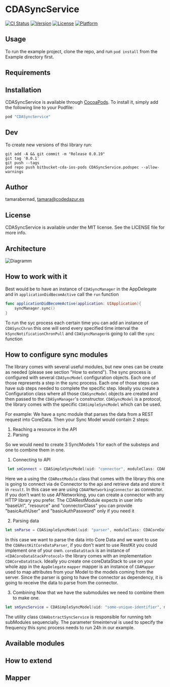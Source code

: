 # CDASyncService

[![CI Status](http://img.shields.io/travis/tamarabernad/CDASyncService.svg?style=flat)](https://travis-ci.org/tamarabernad/CDASyncService)
[![Version](https://img.shields.io/cocoapods/v/CDASyncService.svg?style=flat)](http://cocoapods.org/pods/CDASyncService)
[![License](https://img.shields.io/cocoapods/l/CDASyncService.svg?style=flat)](http://cocoapods.org/pods/CDASyncService)
[![Platform](https://img.shields.io/cocoapods/p/CDASyncService.svg?style=flat)](http://cocoapods.org/pods/CDASyncService)

## Usage

To run the example project, clone the repo, and run `pod install` from the Example directory first.

## Requirements

## Installation

CDASyncService is available through [CocoaPods](http://cocoapods.org). To install
it, simply add the following line to your Podfile:

```ruby
pod "CDASyncService"
```

## Dev
To create new versions of thsi library run:
```unix
git add -A && git commit -m "Release 0.0.19"
git tag '0.0.1'
git push --tags
pod repo push bitbucket-cda-ios-pods CDASyncService.podspec --allow-warnings
```

## Author

tamarabernad, tamara@codedazur.es

## License

CDASyncService is available under the MIT license. See the LICENSE file for more info.


## Architecture
![Diagramm](https://github.com/Codedazur/sync-process-ios/blob/master/readme-resources/diagram.png)

## How to work with it
Best would be to have an instance of `CDASyncManager` in the AppDelegate and in `applicationDidBecomActive` call the `run` function
```swift
func applicationDidBecomeActive(application: UIApplication){
	syncManager.sync()
}
```

To run the syc process each certain time you can add an instance of `CDASyncChron` this one will send every specified time interval the `kSyncNotificationChronPull` and `CDASyncManager`is going to call the `sync` function


## How to configure sync modules
The library comes with several useful modules, but new ones can be create as needed (please see section "How to extend").
The sync process is configured with several `CDASyncModel` configuration objects. Each one of those represents a step in the sync process. Each one of those steps can have sub steps needed to complete the specific step. Ideally you create a Configuration class where all those `CDASyncModel` objects are created and then passed to the `CDASynManager`'s constructor. `CDASyncModel` is a protocol, the library comes with the specific `CDASimpleSyncModel` which can be used.

For example:
We have a sync module that parses the data from a REST request into CoreData. Then your Sync Model would contain 2 steps:
1) Reaching a resource in the API
2) Parsing  

So we would need to create 3 SyncModels 1 for each of the substeps and one to combine them in one.

1. Connecting to API
```swift
 let smConnect = CDASimpleSyncModel(uid: "connector", moduleClass: CDARestModule.self, userInfo: ["baseUrl":"http://api.example.com","resource":"examples","connectorClass":CDAAFNetworkingConnector.self, "basicAuthUser":"user", "basicAuthPassword":"pass"] as [NSObject : AnyObject], timeInterval: 0)
 ```
Here we a using the `CDARestModule` class that comes with the library this one is going to connect via de Connector to the api and retrieve data and store it in `result`. In this case we are using `CDAAFNetworkingConnector` as connector. If you don't want to use AFNetworking, you can create a connector with any HTTP library you prefer.
The CDARestModule expects in user info "baseUrl", "resource" and "connectorClass" you can provide "basicAuthUser" and "basicAuthPassword" only if you need it

2. Parsing data
```swift
let smParse = CDASimpleSyncModel(uid: "parser", moduleClass: CDACoreDataParserSyncModule.self, userInfo: ["parserClass":CDARestKitCoreDataParser.self,"coreDataStack":coreDataStack,"mapping":mapper] as [NSObject : AnyObject], timeInterval: 0)
```
In this case we want to parse the data into Core Data and we want to use the `CDARestKitCoreDataParser`, if you don't want to use RestKit you could implement one of your own.
`coreDataStack` is an instance of `<CDACoreDataStackProtocol>` the library comes with an implementation `CDACoreDataStack`. Ideally you create one coreDataStack to use on your whole app in the `AppDelegate` 
`mapper` mapper is an instance of `CDAMapper` used to map attributes from your Model to the models coming from the server.
Since the parser is going to have the connector as dependency, it is going to receive the data to parse from the connector.

3. Combining
Now that we have the submodules we need to combine them to make one.

```swift
let smSyncService = CDASimpleSyncModel(uid: "some-unique-identifier", moduleClass: CDAAbstractSyncService.self, userInfo: nil, subModuleModels: [smConnect, smParse]], timeInterval: 60*60*24)
```
The utility class `CDAAbstractSyncService` is responsible for running teh subModules sequencially. The parameter timeinterval is used to specify the frequency this sync process needs to run 24h in our example.




## Available modules

## How to extend

## Mapper

